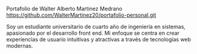 Portafolio de Walter Alberto Martinez Medrano
https://github.com/WalterMartinez20/portafolio-personal.git

Soy un estudiante universitario de cuarto año de ingeniería en sistemas, apasionado por el desarrollo front end. Mi enfoque se centra en crear experiencias de usuario intuitivas y atractivas a través de tecnologías web modernas.
